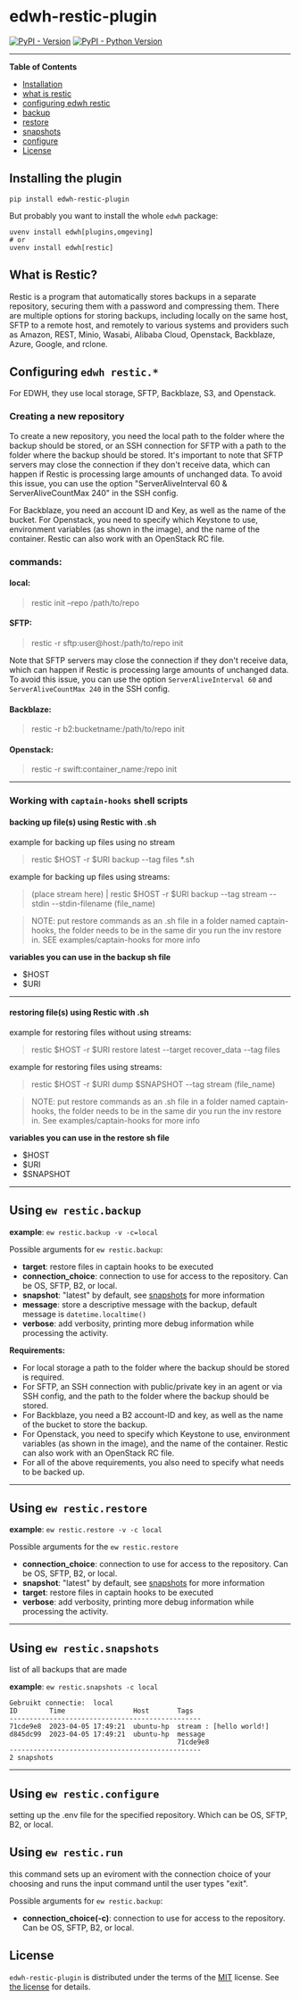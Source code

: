 # edwh-restic-plugin

[![PyPI - Version](https://img.shields.io/pypi/v/edwh-restic-plugin.svg)](https://pypi.org/project/edwh-restic-plugin)
[![PyPI - Python Version](https://img.shields.io/pypi/pyversions/edwh-restic-plugin.svg)](https://pypi.org/project/edwh-restic-plugin)

-----

**Table of Contents**

- [Installation](#installing-the-plugin)
- [what is restic](#what-is-restic)
- [configuring edwh restic](#configuring-edwh-restic)
- [backup](#using-ew-resticbackup)
- [restore](#using-ew-resticrestore)
- [snapshots](#using-ew-resticsnapshots)
- [configure](#using-ew-resticconfigure)
- [License](#license)

## Installing the plugin

```console
pip install edwh-restic-plugin
```

But probably you want to install the whole `edwh` package:

```console
uvenv install edwh[plugins,omgeving]
# or
uvenv install edwh[restic]
```

## What is Restic?
Restic is a program that automatically stores backups in a separate repository, securing them with a password and compressing them. 
There are multiple options for storing backups, including locally on the same host, SFTP to a remote host,
and remotely to various systems and providers such as Amazon, REST, Minio, Wasabi, Alibaba Cloud, Openstack, Backblaze, 
Azure, Google, and rclone. 

## Configuring `edwh restic.*`
For EDWH, they use local storage, SFTP, Backblaze, S3, and Openstack.

### Creating a new repository
To create a new repository, you need the local path to the folder where the backup should be stored,
or an SSH connection for SFTP with a path to the folder where the backup should be stored. 
It's important to note that SFTP servers may close the connection if they don't receive data, 
which can happen if Restic is processing large amounts of unchanged data. 
To avoid this issue, you can use the option "ServerAliveInterval 60 & ServerAliveCountMax 240" in the SSH config.

For Backblaze, you need an account ID and Key, as well as the name of the bucket. 
For Openstack, you need to specify which Keystone to use, environment variables (as shown in the image), 
and the name of the container. 
Restic can also work with an OpenStack RC file.
### commands:

#### local:
> restic init –repo /path/to/repo

#### SFTP:
> restic -r sftp:user@host:/path/to/repo init

Note that SFTP servers may close the connection if they don't receive data, which can happen if 
Restic is processing large amounts of unchanged data. To avoid this issue, you can use the 
option `ServerAliveInterval 60` and `ServerAliveCountMax 240` in the SSH config.

#### Backblaze:
> restic -r b2:bucketname:/path/to/repo init

#### Openstack:
> restic -r swift:container_name:/repo init
---
### Working with `captain-hooks` shell scripts

#### backing up file(s) using Restic with .sh
example for backing up files using no stream
>restic $HOST -r $URI backup --tag files *.sh

example for backing up files using streams:
> (place stream here) | restic $HOST -r $URI backup --tag stream --stdin --stdin-filename (file_name)

> NOTE: put restore commands as an .sh file in a folder named captain-hooks, the folder needs to be in the same dir
> you run the inv restore in. SEE examples/captain-hooks for more info

**variables you can use in the backup sh file**
- $HOST
- $URI

---

#### restoring file(s) using Restic with .sh
example for restoring files without using streams:
> restic $HOST -r $URI restore latest --target recover_data --tag files

example for restoring files using streams:
> restic $HOST -r $URI dump $SNAPSHOT --tag stream (file_name)

> NOTE: put restore commands as an .sh file in a folder named captain-hooks, the folder needs to be in the same dir
> you run the inv restore in. See examples/captain-hooks for more info

**variables you can use in the restore sh file**
- $HOST
- $URI
- $SNAPSHOT

---
## Using `ew restic.backup`
**example**: `ew restic.backup -v -c=local`

Possible arguments for `ew restic.backup`:
- **target**: restore files in captain hooks to be executed
- **connection_choice**: connection to use for access to the repository. Can be OS, SFTP, B2, or 
  local.
- **snapshot**: "latest" by default, see [snapshots](#using-ew-resticsnapshots) for more information
- **message**: store a descriptive message with the backup, default message is `datetime.localtime()`
- **verbose**: add verbosity, printing more debug information while processing the activity. 

**Requirements:**

- For local storage a path to the folder where the backup should be stored is required.
- For SFTP, an SSH connection with public/private key in an agent or via SSH config, and the path to the folder where the backup should be stored. 
- For Backblaze, you need a B2 account-ID and key, as well as the name of the bucket to store 
  the backup. 
- For Openstack, you need to specify which Keystone to use, environment variables (as shown in the image), and the name of the container. Restic can also work with an OpenStack RC file.
- For all of the above requirements, you also need to specify what needs to be backed up.

---
## Using `ew restic.restore`

**example**: `ew restic.restore -v -c local`

Possible arguments for the `ew restic.restore`
- **connection_choice**: connection to use for access to the repository. Can be OS, SFTP, B2, or 
  local.
- **snapshot**: "latest" by default, see [snapshots](#using-ew-resticsnapshots) for more information
- **target**: restore files in captain hooks to be executed
- **verbose**: add verbosity, printing more debug information while processing the activity. 

---
## Using `ew restic.snapshots`

list of all backups that are made

**example**: `ew restic.snapshots -c local`

```
Gebruikt connectie:  local
ID        Time                 Host       Tags
------------------------------------------------
71cde9e8  2023-04-05 17:49:21  ubuntu-hp  stream : [hello world!]
d845dc99  2023-04-05 17:49:21  ubuntu-hp  message
                                          71cde9e8
------------------------------------------------
2 snapshots
```

---

## Using `ew restic.configure`
setting up the .env file for the specified repository. Which can be OS, SFTP, B2, or local.


## Using `ew restic.run`
this command sets up an eviroment with the connection choice of your choosing and runs the input command until the user 
types "exit".

Possible arguments for `ew restic.backup`:
- **connection_choice(-c)**: connection to use for access to the repository. Can be OS, SFTP, B2, or 
  local.


## License
`edwh-restic-plugin` is distributed under the terms of the [MIT](https://spdx.org/licenses/MIT.html) license.
See [the license](LICENSE.txt) for details. 
